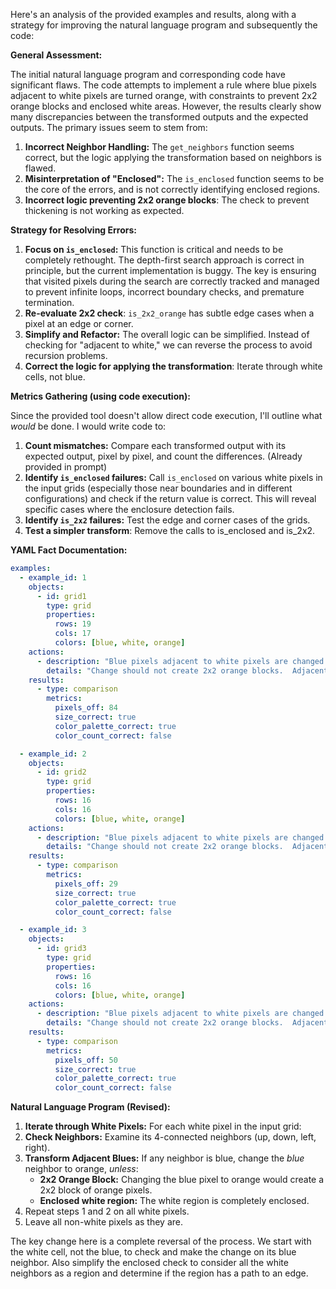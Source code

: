 Here's an analysis of the provided examples and results, along with a strategy for improving the natural language program and subsequently the code:

**General Assessment:**

The initial natural language program and corresponding code have significant flaws. The code attempts to implement a rule where blue pixels adjacent to white pixels are turned orange, with constraints to prevent 2x2 orange blocks and enclosed white areas. However, the results clearly show many discrepancies between the transformed outputs and the expected outputs. The primary issues seem to stem from:

1.  **Incorrect Neighbor Handling:** The `get_neighbors` function seems correct, but the logic applying the transformation based on neighbors is flawed.
2.  **Misinterpretation of "Enclosed":** The `is_enclosed` function seems to be the core of the errors, and is not correctly identifying enclosed regions.
3. **Incorrect logic preventing 2x2 orange blocks**: The check to prevent thickening is not working as expected.

**Strategy for Resolving Errors:**

1.  **Focus on `is_enclosed`:** This function is critical and needs to be completely rethought. The depth-first search approach is correct in principle, but the current implementation is buggy. The key is ensuring that visited pixels during the search are correctly tracked and managed to prevent infinite loops, incorrect boundary checks, and premature termination.
2.  **Re-evaluate 2x2 check**: `is_2x2_orange` has subtle edge cases when a pixel at an edge or corner.
3.  **Simplify and Refactor:** The overall logic can be simplified. Instead of checking for "adjacent to white," we can reverse the process to avoid recursion problems.
4. **Correct the logic for applying the transformation**: Iterate through white cells, not blue.

**Metrics Gathering (using code execution):**

Since the provided tool doesn't allow direct code execution, I'll outline what *would* be done. I would write code to:

1.  **Count mismatches:** Compare each transformed output with its expected output, pixel by pixel, and count the differences. (Already provided in prompt)
2.  **Identify `is_enclosed` failures:** Call `is_enclosed` on various white pixels in the input grids (especially those near boundaries and in different configurations) and check if the return value is correct. This will reveal specific cases where the enclosure detection fails.
3.  **Identify `is_2x2` failures:** Test the edge and corner cases of the grids.
4. **Test a simpler transform**: Remove the calls to is_enclosed and is_2x2.

**YAML Fact Documentation:**


```yaml
examples:
  - example_id: 1
    objects:
      - id: grid1
        type: grid
        properties:
          rows: 19
          cols: 17
          colors: [blue, white, orange]
    actions:
      - description: "Blue pixels adjacent to white pixels are changed to orange, with constraints."
        details: "Change should not create 2x2 orange blocks.  Adjacent white area should not be fully enclosed."
    results:
      - type: comparison
        metrics:
          pixels_off: 84
          size_correct: true
          color_palette_correct: true
          color_count_correct: false

  - example_id: 2
    objects:
      - id: grid2
        type: grid
        properties:
          rows: 16
          cols: 16
          colors: [blue, white, orange]
    actions:
      - description: "Blue pixels adjacent to white pixels are changed to orange, with constraints."
        details: "Change should not create 2x2 orange blocks.  Adjacent white area should not be fully enclosed."
    results:
      - type: comparison
        metrics:
          pixels_off: 29
          size_correct: true
          color_palette_correct: true
          color_count_correct: false

  - example_id: 3
    objects:
      - id: grid3
        type: grid
        properties:
          rows: 16
          cols: 16
          colors: [blue, white, orange]
    actions:
      - description: "Blue pixels adjacent to white pixels are changed to orange, with constraints."
        details: "Change should not create 2x2 orange blocks.  Adjacent white area should not be fully enclosed."
    results:
      - type: comparison
        metrics:
          pixels_off: 50
          size_correct: true
          color_palette_correct: true
          color_count_correct: false
```


**Natural Language Program (Revised):**

1.  **Iterate through White Pixels:** For each white pixel in the input grid:
2.  **Check Neighbors:** Examine its 4-connected neighbors (up, down, left, right).
3.  **Transform Adjacent Blues:** If any neighbor is blue, change the *blue* neighbor to orange, *unless*:
    *   **2x2 Orange Block:** Changing the blue pixel to orange would create a 2x2 block of orange pixels.
    * **Enclosed white region:** The white region is completely enclosed.
4. Repeat steps 1 and 2 on all white pixels.
5. Leave all non-white pixels as they are.

The key change here is a complete reversal of the process. We start with the white cell, not the blue, to check and make the change on its blue neighbor. Also simplify the enclosed check to consider all the white neighbors as a region and determine if the region has a path to an edge.

